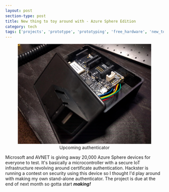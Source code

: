 ```yaml
---
layout: post
section-type: post
title: New thing to toy around with - Azure Sphere Edition
category: tech
tags: ['projects', 'prototype', 'prototyping', 'free_hardware', 'new_toy']
---
```


<p><figure>
   <center>
	    <img src="/img/2019-09-25/azure_sphere.jpg">
      <figcaption align="center">Upcoming authenticator</figcaption>
   </center>
</figure></p>

Microsoft and AVNET is giving away 20,000 Azure Sphere devices for everyone to test. It's basically a microcontroller with a secure IoT infrastructure revolving around certificate authentication. Hackster is running a contest on security using this device so I thought I'd play around with making my own stand-alone authenticator. The project is due at the end of next month so gotta start <b><i>making!</i></b>
